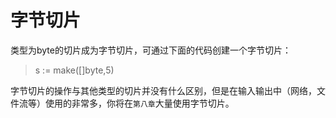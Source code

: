# **字节切片**

类型为byte的切片成为字节切片，可通过下面的代码创建一个字节切片：

> s := make([]byte,5)

字节切片的操作与其他类型的切片并没有什么区别，但是在输入输出中（网络，文件流等）使用的非常多，你将在`第八章`大量使用字节切片。